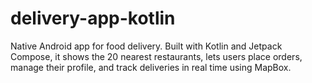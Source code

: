 # delivery-app-kotlin
Native Android app for food delivery. Built with Kotlin and Jetpack Compose, it shows the 20 nearest restaurants, lets users place orders, manage their profile, and track deliveries in real time using MapBox.
